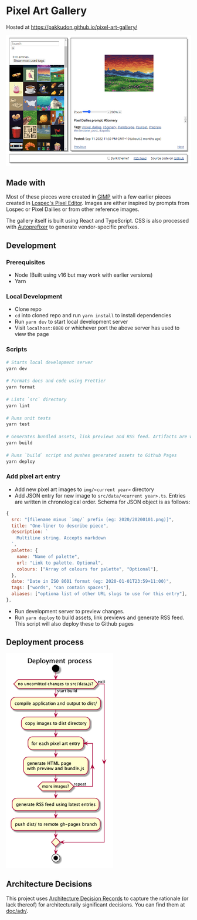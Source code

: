 # Pixel Art Gallery

Hosted at https://pakkudon.github.io/pixel-art-gallery/

![Screenshot](./doc/screenshot.png)

## Made with

Most of these pieces were created in [GIMP](https://www.gimp.org/) with a few earlier pieces created in [Lospec's Pixel Editor](https://lospec.com/pixel-editor/). Images are either inspired by prompts from Lospec or Pixel Dailies or from other reference images.

The gallery itself is built using React and TypeScript. CSS is also processed with [Autoprefixer](https://www.npmjs.com/package/autoprefixer) to generate vendor-specific prefixes.

## Development

### Prerequisites

- Node (Built using v16 but may work with earlier versions)
- Yarn

### Local Development

- Clone repo
- `cd` into cloned repo and run `yarn install` to install dependencies
- Run `yarn dev` to start local development server
- Visit `localhost:8080` or whichever port the above server has used to view the page

### Scripts

```sh
# Starts local development server
yarn dev

# Formats docs and code using Prettier
yarn format

# Lints `src` directory
yarn lint

# Runs unit tests
yarn test

# Generates bundled assets, link previews and RSS feed. Artifacts are written to `dist/`
yarn build

# Runs `build` script and pushes generated assets to Github Pages
yarn deploy
```

### Add pixel art entry

- Add new pixel art images to `img/<current year>` directory
- Add JSON entry for new image to `src/data/<current year>.ts`. Entries are written in chronological order. Schema for JSON object is as follows:

```js
{
  src: "[filename minus `img/` prefix (eg: 2020/20200101.png)]",
  title: "One-liner to describe piece",
  description: `
    Multiline string. Accepts markdown
  `,
  palette: {
    name: "Name of palette",
    url: "Link to palette. Optional",
    colours: ["Array of colours for palette", "Optional"],
  },
  date: "Date in ISO 8601 format (eg: 2020-01-01T23:59+11:00)",
  tags: ["words", "can contain spaces"],
  aliases: ["optiona list of other URL slugs to use for this entry"],
},
```

- Run development server to preview changes.
- Run `yarn deploy` to build assets, link previews and generate RSS feed. This script will also deploy these to Github pages

## Deployment process

![Deployment workflow](doc/deployment.png)

## Architecture Decisions

This project uses [Architecture Decision Records](https://adr.github.io/) to capture the rationale (or lack thereof) for architecturally significant decisions. You can find them at [doc/adr/](doc/adr/).
